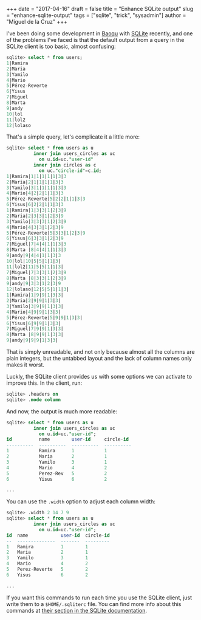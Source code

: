 +++
date = "2017-04-16"
draft = false
title = "Enhance SQLite output"
slug = "enhance-sqlite-output"
tags = ["sqlite", "trick", "sysadmin"]
author = "Miguel de la Cruz"
+++

I've been doing some development in [Baoqu](https://github.com/baoqu) with [SQLite](https://www.sqlite.org) recently, and one of the problems I've faced is that the default output from a query in the SQLite client is too basic, almost confusing:

```sql
sqlite> select * from users;
1|Ramira
2|Maria
3|Yamilo
4|Mario
5|Pérez-Reverte
6|Yisus
7|Miguel
8|Marta
9|andy
10|lol
11|lol2
12|lolaso
```

That's a simple query, let's complicate it a little more:

```sql
sqlite> select * from users as u
          inner join users_circles as uc
            on u.id=uc."user-id"
          inner join circles as c
            on uc."circle-id"=c.id;
1|Ramira|1|1|1|1|1|3|3
2|Maria|2|1|1|1|1|3|3
3|Yamilo|3|1|1|1|1|3|3
4|Mario|4|2|2|1|1|3|3
5|Pérez-Reverte|5|2|2|1|1|3|3
6|Yisus|6|2|2|1|1|3|3
1|Ramira|1|3|3|1|2|3|9
2|Maria|2|3|3|1|2|3|9
3|Yamilo|3|3|3|1|2|3|9
4|Mario|4|3|3|1|2|3|9
5|Pérez-Reverte|5|3|3|1|2|3|9
6|Yisus|6|3|3|1|2|3|9
7|Miguel|7|4|4|1|1|3|3
8|Marta |8|4|4|1|1|3|3
9|andy|9|4|4|1|1|3|3
10|lol|10|5|5|1|1|3|
11|lol2|11|5|5|1|1|3|
7|Miguel|7|3|3|1|2|3|9
8|Marta |8|3|3|1|2|3|9
9|andy|9|3|3|1|2|3|9
12|lolaso|12|5|5|1|1|3|
1|Ramira|1|9|9|1|3|3|
2|Maria|2|9|9|1|3|3|
3|Yamilo|3|9|9|1|3|3|
4|Mario|4|9|9|1|3|3|
5|Pérez-Reverte|5|9|9|1|3|3|
6|Yisus|6|9|9|1|3|3|
7|Miguel|7|9|9|1|3|3|
8|Marta |8|9|9|1|3|3|
9|andy|9|9|9|1|3|3|
```

That is simply unreadable, and not only because almost all the columns are plain integers, but the untabbed layout and the lack of column names only makes it worst.

Luckly, the SQLite client provides us with some options we can activate to improve this. In the client, run:

```sql
sqlite> .headers on
sqlite> .mode column
```

And now, the output is much more readable:

```sql
sqlite> select * from users as u
          inner join users_circles as uc
            on u.id=uc."user-id";
id          name        user-id     circle-id
----------  ----------  ----------  ----------
1           Ramira      1           1
2           Maria       2           1
3           Yamilo      3           1
4           Mario       4           2
5           Perez-Rev   5           2
6           Yisus       6           2

...
```
You can use the `.width` option to adjust each column width:

```sql
sqlite> .width 2 14 7 9
sqlite> select * from users as u
          inner join users_circles as uc
            on u.id=uc."user-id";
id  name            user-id  circle-id
--  --------------  -------  ---------
1   Ramira          1        1
2   Maria           2        1
3   Yamilo          3        1
4   Mario           4        2
5   Perez-Reverte   5        2
6   Yisus           6        2

...
```

If you want this commands to run each time you use the SQLite client, just write them to a `$HOME/.sqliterc` file. You can find more info about this commands at [their section in the SQLite documentation](https://www.sqlite.org/cli.html#special_commands_to_sqlite3_dot_commands_).
